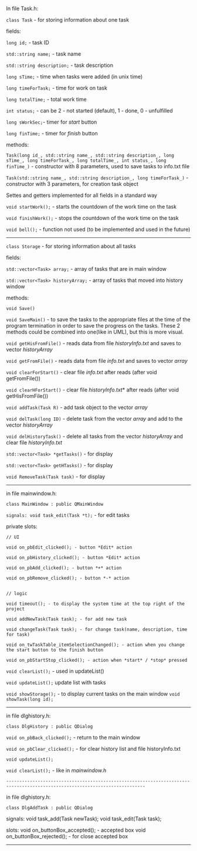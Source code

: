 In file Task.h:

`class Task` - for storing information about one task


fields:

  `long id;` - task ID
  
  `std::string name;` - task name 
  
  `std::string description;` - task description
  
  `long sTime;` - time when tasks were added (in unix time)
  
  `long timeForTask;` - time for work on task  
  
  `long totalTime;` - total work time   
  
  `int status;` - can be 2 - not started (default), 1 - done, 0 - unfulfilled  
  
  `long sWorkSec;`- timer for *start* button  
  
  `long finTime;` - timer for *finish* button
  
  
 methods:

`Task(long id_, std::string name_, std::string description_, long sTime_, long timeForTask_, long totalTime_, int status_, long finTime_)` -
constructor with 8 parameters, used to save tasks to info.txt file

`Task(std::string name_, std::string description_, long timeForTask_)` - constructor with 3 parameters, for  creation task object 

Settes and getters implemented for all fields in a standard way

`void startWork();` - starts the countdown of the work time on the task

`void finishWork();` - stops the countdown of the work time on the task

`void bell();` - function not used (to be implemented and used in the future)

-------------------------------------------------------------------------------------------------------------------------------------

`class Storage` - for storing information about all tasks


fields:

`std::vector<Task> array;` - array of tasks that are in main window

`std::vector<Task> historyArray;` - array of tasks that moved into history window

methods:

 `void Save()` 
 
 `void SaveMain()` - 
to save the tasks to the appropriate files at the time of the program termination in order to save the progress on the tasks. 
These 2 methods could be combined into one(like in UML), but this is more visual.

 `void getHisFromFile()` - reads data from file *historyInfo.txt* and saves to vector *historyArray*
 
 `void getFromFile()` - reads data from file *info.txt* and saves to vector *array*
 
 `void clearForStart()` - clear file *info.txt* after reads (after void getFromFile())
 
 `void clearHForStart()` - clear file *historyInfo.txt** after reads (after void getHisFromFile())
 
 `void addTask(Task R)` - add task object to the vector *array*
 
 `void delTask(long ID)` - delete task from the vector *array* and add to the vector *historyArray*
 
 `void delHistoryTask()` - delete all tasks from the vector *historyArray* and clear file *historyInfo.txt*
   
 `std::vector<Task> *getTasks()` - for display
 
 `std::vector<Task> getHTasks()` -  for display
 
 `void RemoveTask(Task task)` - for display

  ----------------------------------------------------------------------------------------------------------------------------
in file mainwindow.h:

`class MainWindow : public QMainWindow`

`signals: void task_edit(Task *t);` - for edit tasks

private slots:

    // UI
    
    void on_pbEdit_clicked(); - button *Edit* action
    
    void on_pbHistory_clicked(); - button *Edit* action
    
    void on_pbAdd_clicked(); - button *+* action
    
    void on_pbRemove_clicked(); - button *-* action
    

    // logic
    
    void timeout(); - to display the system time at the top right of the project
    
    void addNewTask(Task task); - for add new task
    
    void changeTask(Task task); - for change task(name, description, time for task)
    
    void on_twTaskTable_itemSelectionChanged(); - action when you change the start button to the finish button 
    
    void on_pbStartStop_clicked(); - action when *start* / *stop* pressed
    
    
   `void clearList();` - used in updateList()
   
   `void updateList();` update list with tasks
   
   `void showStorage();` - to display current tasks on the main window
   `void showTask(long id);` 
   
   -------------------------------------------------------------------------------------------------------------------------

in file dlghistory.h:

`class DlgHistory : public QDialog`


 `void on_pbBack_clicked();` - return to the main window
  
 `void on_pbClear_clicked();` - for clear history list and file historyInfo.txt
  
 `void updateList();`
 
 `void clearList();` - like in *mainwindow.h*
 
 
    ---------------------------------------------------------------------------------------------------------------------------
    
in file dlghistory.h:

`class DlgAddTask : public QDialog`

signals:
    void task_add(Task newTask); 
    void task_edit(Task task);
    
slots:
    void on_buttonBox_accepted(); - accepted box 
    void on_buttonBox_rejected(); - for close accepted box 

--------------------------------------------------------------------------------------------------------------------------------

